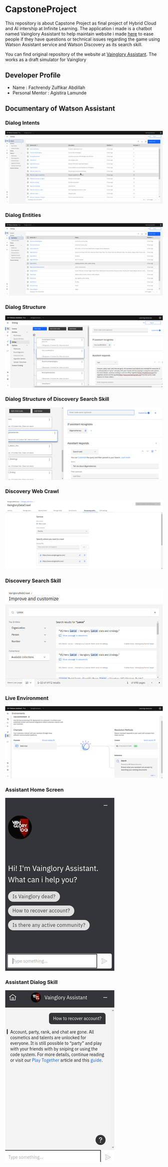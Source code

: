 # CapstoneProject
This repository is about Capstone Project as final project of Hybrid Cloud and AI intership at Infinite Learning.
The application i made is a chatbot named Vainglory Assistant to help maintain website i made [here](https://vainglorydraft.fhackrenn.repl.co/) to ease people if they have questions or technical issues regarding the game using Watson Assistant service and Watson Discovery as its search skill.

You can find original repository of the website at [Vainglory Assistant](https://github.com/fHACKrenn/VaingloryDraft).
The works as a draft simulator for Vainglory

## Developer Profile
- Name              : Fachrendy Zulfikar Abdillah
- Personal Mentor   : Agistira Lamunde

## Documentary of Watson Assistant
### Dialog Intents
![Dialog Intents](https://github.com/fHACKrenn/CapstoneProject/blob/master/src/images/dialogIntents.png?raw=true)
### Dialog Entities
![Dialog Entities](https://github.com/fHACKrenn/CapstoneProject/blob/master/src/images/dialogEntities.png?raw=true)
### Dialog Structure
![Dialog Structure](https://github.com/fHACKrenn/CapstoneProject/blob/master/src/images/dialogStructure.png?raw=true)
### Dialog Structure of Discovery Search Skill
![Dialog Structure Discover](https://github.com/fHACKrenn/CapstoneProject/blob/master/src/images/dialogStructureDiscovery.png?raw=true)
### Discovery Web Crawl
![Discovery Web Crawl](https://github.com/fHACKrenn/CapstoneProject/blob/master/src/images/discoveryWebCrawl.png?raw=true)
### Discovery Search Skill
![Discovery Search Skill](https://github.com/fHACKrenn/CapstoneProject/blob/master/src/images/discoverySearchSkill.png?raw=true)
### Live Environment
![Live Environment](https://github.com/fHACKrenn/CapstoneProject/blob/master/src/images/environmentLive.png?raw=true)
### Assistant Home Screen
![Assistant Home Screen](https://github.com/fHACKrenn/CapstoneProject/blob/master/src/images/assistantHomeScreen.png?raw=true)
### Assistant Dialog Skill
![Assistant Dialog Skill](https://github.com/fHACKrenn/CapstoneProject/blob/master/src/images/assistantDialogSkill.png?raw=true)